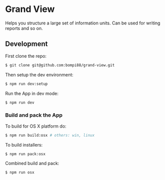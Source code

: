 # Grand View

Helps you structure a large set of information units. Can be used for writing reports and so on.

## Development
First clone the repo:
``` bash
$ git clone git@github.com:bompi88/grand-view.git
```

Then setup the dev environment:
``` bash
$ npm run dev:setup
```

Run the App in dev mode:
``` bash
$ npm run dev
```

### Build and pack the App
To build for OS X platform do:
``` bash
$ npm run build:osx # others: win, linux
```

To build installers:
``` bash
$ npm run pack:osx
```

Combined build and pack:
``` bash
$ npm run osx
```
